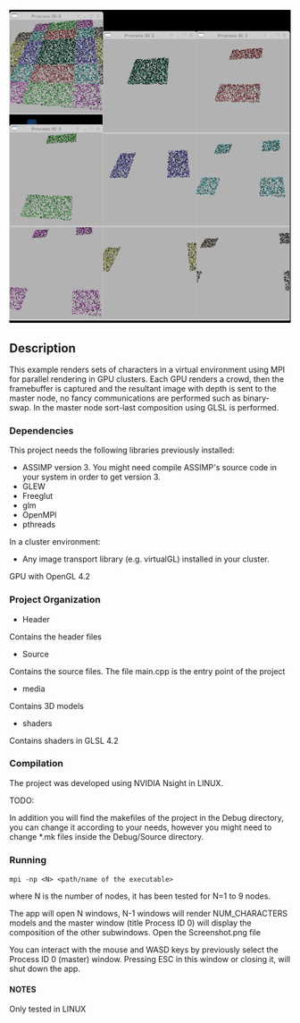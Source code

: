 
![image](https://github.com/benjha/crowdVizSimpleMPI/blob/master/Screenshot.png)


## Description

This example renders  sets of characters in a virtual environment using MPI for parallel rendering in GPU clusters. Each GPU 
renders a crowd, then the framebuffer is captured and the resultant image with depth is sent to the  master node, no fancy 
communications are performed such as binary-swap. In the master node sort-last composition using GLSL  is performed. 

### Dependencies

This project needs the following libraries previously installed:

- ASSIMP version 3. You might need compile ASSIMP's source code in your system in order to get version 3.
- GLEW
- Freeglut
- glm
- OpenMPI
- pthreads

In a cluster environment:

- Any image transport library (e.g. virtualGL) installed in your cluster.


GPU with OpenGL 4.2

### Project Organization

- Header       	 

Contains the header files

- Source		

Contains the source files. The file main.cpp is the entry point of the project

- media		

Contains 3D models

- shaders	 

Contains shaders in GLSL 4.2 


### Compilation

The project was developed using NVIDIA Nsight in LINUX. 

TODO:

In addition you will find the makefiles of the project in the  Debug directory, you can change it according to your needs, however you might need to change *.mk files inside the Debug/Source directory.


### Running 

```
mpi -np <N> <path/name of the executable>
```

where N is the number of nodes, it has been tested for N=1 to 9 nodes.

The app will open N windows, N-1 windows will render NUM_CHARACTERS models and the master window (title Process ID 0) will display 
the composition of the other subwindows. Open the  Screenshot.png file

You can interact with the mouse and WASD keys by previously select the Process ID 0 (master) window. Pressing ESC in this window or closing it, will shut down the app.

#### NOTES

Only tested in LINUX

